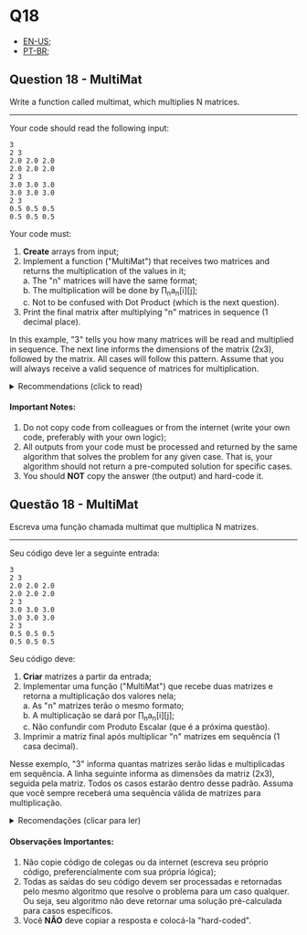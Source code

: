 # Q18

- [EN-US](#question-18---multimat);
- [PT-BR](#questão-18---multimat);

## Question 18 - MultiMat

Write a function called multimat, which multiplies N matrices.

<hr>

Your code should read the following input:
```
3
2 3
2.0 2.0 2.0
2.0 2.0 2.0
2 3
3.0 3.0 3.0
3.0 3.0 3.0
2 3
0.5 0.5 0.5
0.5 0.5 0.5
```
Your code must:
1. **Create** arrays from input;
2. Implement a function ("MultiMat") that receives two matrices and returns the multiplication of the values in it;<br>
&#9;&#9;&#9;a. The "n" matrices will have the same format;<br>
&#9;&#9;&#9;b. The multiplication will be done by &prod;<sub>n</sub>a<sub>n</sub>[i][j];<br>
&#9;&#9;&#9;c. Not to be confused with Dot Product (which is the next question).
3. Print the final matrix after multiplying "n" matrices in sequence (1 decimal place).

In this example, "3" tells you how many matrices will be read and multiplied in sequence. The next line informs the dimensions of the matrix (2x3), followed by the matrix. All cases will follow this pattern. Assume that you will always receive a valid sequence of matrices for multiplication.


<details>
   <summary>Recommendations (click to read)</summary>
   1. If you decide to allocate memory for arrays, remember to free that memory too;
   2. If you allocate memory inside a loop and reuse the same variable for new allocations, remember to free this memory at the end of the loop before new allocations as well;
</details>

#### Important Notes:

1. Do not copy code from colleagues or from the internet (write your own code, preferably with your own logic);
2. All outputs from your code must be processed and returned by the same algorithm that solves the problem for any given case. That is, your algorithm should not return a pre-computed solution for specific cases.
3. You should **NOT** copy the answer (the output) and hard-code it.


## Questão 18 - MultiMat

Escreva uma função chamada multimat que multiplica N matrizes.

<hr>

Seu código deve ler a seguinte entrada:
```
3
2 3
2.0 2.0 2.0
2.0 2.0 2.0
2 3
3.0 3.0 3.0
3.0 3.0 3.0
2 3
0.5 0.5 0.5
0.5 0.5 0.5
```
Seu código deve:
1. **Criar** matrizes a partir da entrada;
2. Implementar uma função ("MultiMat") que recebe duas matrizes e retorna a multiplicação dos valores nela;<br>
&#9;&#9;&#9;a. As "n" matrizes terão o mesmo formato;<br>
&#9;&#9;&#9;b. A multiplicação se dará por &prod;<sub>n</sub>a<sub>n</sub>[i][j];<br>
&#9;&#9;&#9;c. Não confundir com Produto Escalar (que é a próxima questão).
3. Imprimir a matriz final após multiplicar "n" matrizes em sequência (1 casa decimal).

Nesse exemplo, "3" informa quantas matrizes serão lidas e multiplicadas em sequência. A linha seguinte informa as dimensões da matriz (2x3), seguida pela matriz. Todos os casos estarão dentro desse padrão. Assuma que você sempre receberá uma sequência válida de matrizes para multiplicação.


<details>
  <summary>Recomendações  (clicar para ler)</summary>
  1. Se decidir alocar memória para as matrizes, lembre-se de liberar essa memória também;
  2. Se você alocar memória dentro de um loop e reutilizar uma mesma variável para novas alocações, lembre-se de liberar essa memória no fim do loop antes de novas alocações também;
</details>

#### Observações Importantes:

1. Não copie código de colegas ou da internet (escreva seu próprio código, preferencialmente com sua própria lógica);
2. Todas as saídas do seu código devem ser processadas e retornadas pelo mesmo algoritmo que resolve o problema para um caso qualquer. Ou seja, seu algoritmo não deve retornar uma solução pré-calculada para casos específicos.
3. Você **NÃO** deve copiar a resposta e colocá-la "hard-coded".
